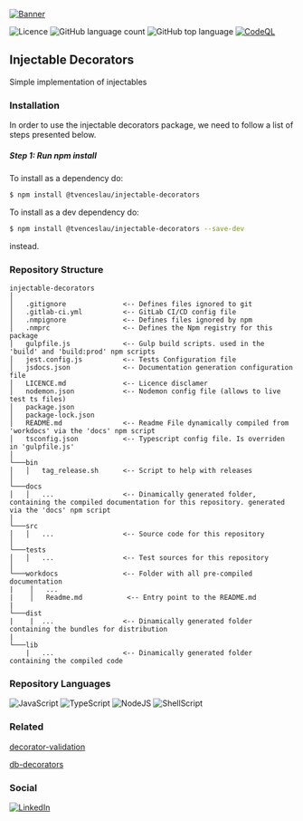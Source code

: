 [![Banner](./assets/banner.png)](https://www.glass-h2020.eu/)

![Licence](https://img.shields.io/github/license/TiagoVenceslau/injectable-decorators.svg)
![GitHub language count](https://img.shields.io/github/languages/count/TiagoVenceslau/injectable-decorators?style=plastic)
![GitHub top language](https://img.shields.io/github/languages/top/TiagoVenceslau/injectable-decorators?style=plastic)
[![CodeQL](https://github.com/starnowski/posmulten/workflows/CodeQL/badge.svg)](https://github.com/TiagoVenceslau/injectable-decorators/actions?query=workflow%3ACodeQL)


## Injectable Decorators

Simple implementation of injectables

### Installation

In order to use the injectable decorators package, we need to follow a list of steps presented below.

##### Step 1: Run npm install

To install as a dependency do:
```sh
$ npm install @tvenceslau/injectable-decorators
```

To install as a dev dependency do:
```sh
$ npm install @tvenceslau/injectable-decorators --save-dev
```
instead.




### Repository Structure

```
injectable-decorators
│
│   .gitignore              <-- Defines files ignored to git
│   .gitlab-ci.yml          <-- GitLab CI/CD config file
│   .nmpignore              <-- Defines files ignored by npm
│   .nmprc                  <-- Defines the Npm registry for this package
│   gulpfile.js             <-- Gulp build scripts. used in the 'build' and 'build:prod' npm scripts
│   jest.config.js          <-- Tests Configuration file
│   jsdocs.json             <-- Documentation generation configuration file
│   LICENCE.md              <-- Licence disclamer
│   nodemon.json            <-- Nodemon config file (allows to live test ts files)
│   package.json
│   package-lock.json
│   README.md               <-- Readme File dynamically compiled from 'workdocs' via the 'docs' npm script
│   tsconfig.json           <-- Typescript config file. Is overriden in 'gulpfile.js' 
│
└───bin
│   │   tag_release.sh      <-- Script to help with releases
│   
└───docs
│   │   ...                 <-- Dinamically generated folder, containing the compiled documentation for this repository. generated via the 'docs' npm script
│   
└───src
│   │   ...                 <-- Source code for this repository
│   
└───tests
│   │   ...                 <-- Test sources for this repository
│   
└───workdocs                <-- Folder with all pre-compiled documentation
|    │   ...
|    │   Readme.md           <-- Entry point to the README.md   
|
└───dist
|    |  ...                 <-- Dinamically generated folder containing the bundles for distribution
|
└───lib
    |   ...                 <-- Dinamically generated folder containing the compiled code
```

### Repository Languages

![JavaScript](https://img.shields.io/badge/JavaScript-F7DF1E?style=for-the-badge&logo=javascript&logoColor=black)
![TypeScript](https://img.shields.io/badge/TypeScript-007ACC?style=for-the-badge&logo=typescript&logoColor=white)
![NodeJS](https://img.shields.io/badge/Node.js-43853D?style=for-the-badge&logo=node.js&logoColor=white)
![ShellScript](https://img.shields.io/badge/Shell_Script-121011?style=for-the-badge&logo=gnu-bash&logoColor=white)


### Related

[decorator-validation](https://github.com/TiagoVenceslau/decorator-decorators)

[db-decorators](https://github.com/TiagoVenceslau/db-decorators)


### Social

[![LinkedIn](https://img.shields.io/badge/LinkedIn-0077B5?style=for-the-badge&logo=linkedin&logoColor=white)](https://pt.linkedin.com/in/TiagoVenceslau)